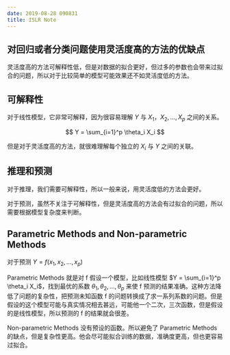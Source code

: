 ```yaml
---
date: 2019-08-28 090831
title: ISLR Note
---
```


## 对回归或者分类问题使用灵活度高的方法的优缺点

灵活度高的方法可解释性低，但是对数据的拟合更好，但过多的参数也会带来过拟合的问题，所以对于比较简单的模型可能效果还不如灵活度低的方法。

## 可解释性

对于线性模型，它非常可解释，因为很容易理解 $Y$ 与 $X_1，X_2,...,X_p$ 之间的关系。

$$
Y = \sum_{i=1}^p \theta_i X_i
$$

但是对于灵活度高的方法，就很难理解每个独立的 $X_i$ 与 $Y$ 之间的关联。

## 推理和预测

对于推理，我们需要可解释性，所以一般来说，用灵活度低的方法会更好。

对于预测，虽然不关注于可解释性，但是灵活度高的方法会有过拟合的问题，所以需要根据模型复杂度来判断。

## Parametric Methods and Non-parametric Methods

对于预测 $Y = f(x_1,x_2,...,x_p)$

Parametric Methods 就是对 f 假设一个模型，比如线性模型 $Y = \sum_{i=1}^p \theta_i X_i$，找到最优的系数 $\theta_1,\theta_2,...,\theta_p$ 来使 f 预测的结果准确。这种方法降低了问题的复杂性，把预测未知函数 f 的问题转换成了求一系列系数的问题。但是假设的这个模型可能与真实情况相去甚远，可能他一个二次，三次函数，但是假设的是线性模型，所以预测的 f 的结果就会很差。

Non-parametric Methods 没有预设的函数。所以避免了 Parametric Methods 的缺点，但是复杂性更高。他会尽可能拟合训练的数据，准确度更高，但也更容易过拟合。
